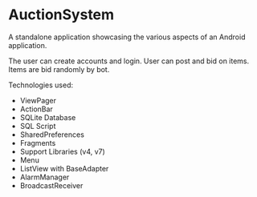 # AuctionSystem
A standalone application showcasing the various aspects of an Android application.

The user can create accounts and login. User can post and bid on items. Items are bid randomly by bot.

Technologies used:
- ViewPager
- ActionBar
- SQLite Database
- SQL Script
- SharedPreferences
- Fragments
- Support Libraries (v4, v7)
- Menu
- ListView with BaseAdapter
- AlarmManager
- BroadcastReceiver
